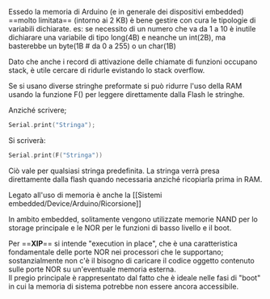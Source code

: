 Essedo la memoria di Arduino (e in generale dei dispositivi embedded) ==molto limitata==  (intorno ai 2 KB) è bene gestire con cura le tipologie di variabili dichiarate.
es: se necessito di un numero che va da 1 a 10 è inutile dichiarare una variabile di tipo long(4B) e neanche un int(2B), ma basterebbe un byte(1B # da 0 a 255) o un char(1B)

Dato che anche i record di attivazione delle chiamate di funzioni occupano stack, è utile cercare di ridurle evistando lo stack overflow.

Se si usano diverse stringhe preformate si può ridurre l'uso della RAM usando la funzione F() per leggere direttamente dalla Flash le stringhe.

Anziché scrivere;

 ```c
 Serial.print("Stringa");
 ```

Si scriverà:

 ```c
 Serial.print(F("Stringa"))
 ```

Ciò vale per qualsiasi stringa predefinita.
La stringa verrà presa direttamente dalla flash quando necessaria anziché ricopiarla prima in RAM.

Legato all'uso di memoria è anche la [[Sistemi embedded/Device/Arduino/Ricorsione]]

In ambito embedded, solitamente vengono utilizzate memorie NAND per lo storage principale e le NOR per le funzioni di basso livello e il boot.

Per ==**XIP**== si intende "execution in place", che è una caratteristica fondamentale delle porte NOR nei processori che le supportano; sostanzialmente non c'è il bisogno di caricare il codice oggetto contenuto sulle porte NOR su un'eventuale memoria esterna.  
Il pregio principale è rappresentato dal fatto che è ideale nelle fasi di "boot" in cui la memoria di sistema potrebbe non essere ancora accessibile.